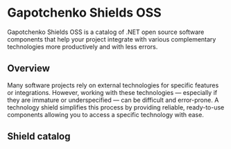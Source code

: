 # Gapotchenko Shields OSS

Gapotchenko Shields OSS is a catalog of .NET open source software components that help your project integrate with various complementary technologies more productively and with less errors.

## Overview

Many software projects rely on external technologies for specific features or integrations.
However, working with these technologies — especially if they are immature or underspecified — can be difficult and error-prone.
A technology shield simplifies this process by providing reliable, ready-to-use components allowing you to access a specific technology with ease.

## Shield catalog
